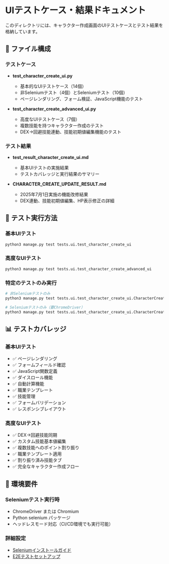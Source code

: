 # UIテストケース・結果ドキュメント

このディレクトリには、キャラクター作成画面のUIテストケースとテスト結果を格納しています。

## 📁 ファイル構成

### テストケース
- **test_character_create_ui.py**
  - 基本的なUIテストケース（14個）
  - 非Seleniumテスト（4個）とSeleniumテスト（10個）
  - ページレンダリング、フォーム検証、JavaScript機能のテスト

- **test_character_create_advanced_ui.py**
  - 高度なUIテストケース（7個）
  - 複数技能を持つキャラクター作成のテスト
  - DEX→回避技能連動、技能初期値編集機能のテスト

### テスト結果
- **test_result_character_create_ui.md**
  - 基本UIテストの実施結果
  - テストカバレッジと実行結果のサマリー

- **CHARACTER_CREATE_UPDATE_RESULT.md**
  - 2025年7月1日実施の機能改修結果
  - DEX連動、技能初期値編集、HP表示修正の詳細

## 🧪 テスト実行方法

### 基本UIテスト
```bash
python3 manage.py test tests.ui.test_character_create_ui
```

### 高度なUIテスト
```bash
python3 manage.py test tests.ui.test_character_create_advanced_ui
```

### 特定のテストのみ実行
```bash
# 非Seleniumテストのみ
python3 manage.py test tests.ui.test_character_create_ui.CharacterCreateUITest

# Seleniumテストのみ（要ChromeDriver）
python3 manage.py test tests.ui.test_character_create_ui.CharacterCreateSeleniumTest
```

## 📊 テストカバレッジ

### 基本UIテスト
- ✅ ページレンダリング
- ✅ フォームフィールド確認
- ✅ JavaScript関数定義
- ✅ ダイスロール機能
- ✅ 自動計算機能
- ✅ 職業テンプレート
- ✅ 技能管理
- ✅ フォームバリデーション
- ✅ レスポンシブレイアウト

### 高度なUIテスト  
- ✅ DEX→回避技能同期
- ✅ カスタム技能基本値編集
- ✅ 複数技能へのポイント割り振り
- ✅ 職業テンプレート適用
- ✅ 割り振り済み技能タブ
- ✅ 完全なキャラクター作成フロー

## 🔧 環境要件

### Seleniumテスト実行時
- ChromeDriver または Chromium
- Python selenium パッケージ
- ヘッドレスモード対応（CI/CD環境でも実行可能）

### 詳細設定
- [Seleniumインストールガイド](../../SELENIUM_INSTALLATION_GUIDE.md)
- [E2Eテストセットアップ](../../E2E_TEST_SETUP.md)